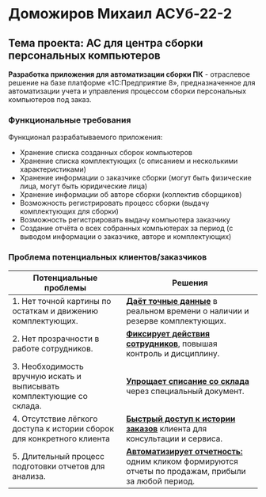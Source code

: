 # Доможиров Михаил АСУб-22-2
## Тема проекта: АС для центра сборки персональных компьютеров
**Разработка приложения для автоматизации сборки ПК** - отраслевое решение на базе платформе «1С:Предприятие 8», предназначенное для автоматизации учета и управления процессом сборки персональных компьютеров под заказ.
### Функциональные требования
Функционал разрабатываемого приложения:
* Хранение списка созданных сборок компьютеров
* Хранение списка комплектующих (с описанием и несколькими характеристиками)
* Хранение информации о заказчике сборки (могут быть физические лица, могут быть юридические лица)
* Хранение информации об авторе сборки (коллектив сборщиков)
* Возможность регистрировать процесс сборки (выдачу комплектующих для сборки)
* Возможность регистрировать выдачу компьютера заказчику
* Создание отчёта о всех собранных компьютерах за период (с выводом информации о заказчике, авторе и комплектующих)
### Проблема потенциальных клиентов/заказчиков
| Потенциальные проблемы | Решения | 
| --- | --- |
|1. Нет точной картины по остаткам и движению комплектующих. | <ins>**Даёт точные данные**</ins> в реальном времени о наличии и резерве комплектующих. |
|2. Нет прозрачности в работе сотрудников. | <ins>**Фиксирует действия сотрудников**</ins>, повышая контроль и дисциплину. |
|3. Необходимость вручную искать и выписывать комплектующие со склада. | <ins>**Упрощает списание со склада**</ins> через специальный документ. |
|4. Отсутствие лёгкого доступа к истории сборок для конкретного клиента | <ins>**Быстрый доступ к истории заказов**</ins> клиента для консультации и сервиса. |
|5. Длительный процесс подготовки отчетов для анализа. | <ins>**Автоматизирует отчетность:**</ins> одним кликом формируются отчеты по продажам, прибыли за любой период. |

